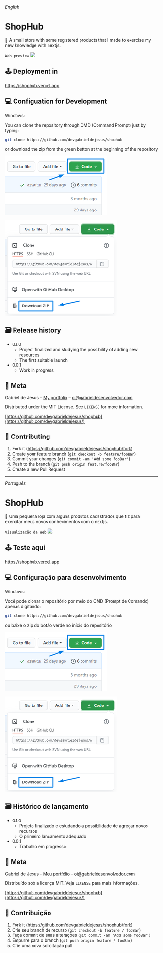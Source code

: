_English_

# ShopHub

👕 A small store with some registered products that I made to exercise my new knowledge with nextjs.

`Web preview`
![](public/web-preview.gif)

## 🕹 Deployment in
https://shophub.vercel.app

## 💻 Configuation for Development

Windows:

You can clone the repository through CMD (Command Prompt) just by typing:

```sh
git clone https://github.com/devgabrieldejesus/shophub
```

or download the zip from the green button at the beginning of the repository

![](public/clone.png)

![](public/clone-zip.png)

## 🗃 Release history

* 0.1.0
    * Project finalized and studying the possibility of adding new resources
    * The first suitable launch
* 0.0.1
    * Work in progress

## 📝 Meta

Gabriel de Jesus – [My portfolio](https://www.gabrieldesenvolvedor.com) – oi@gabrieldesenvolvedor.com

Distributed under the MIT License. See `LICENSE` for more information.

[https://github.com/devgabrieldejesus/shophub](https://github.com/devgabrieldejesus/)

## 🚀 Contributing

1. Fork it (<https://github.com/devgabrieldejesus/shophub/fork>)
2. Create your feature branch (`git checkout -b feature/fooBar`)
3. Commit your changes (`git commit -am 'Add some fooBar'`)
4. Push to the branch (`git push origin feature/fooBar`)
5. Create a new Pull Request

---

_Português_

# ShopHub

👕 Uma pequena loja com alguns produtos cadastrados que fiz para exercitar meus novos conhecimentos com o nextjs.

`Visualização da Web`
![](public/web-preview.gif)

## 🕹 Teste aqui
https://shophub.vercel.app

## 💻 Configuração para desenvolvimento

Windows:

Você pode clonar o repositório por meio do CMD (Prompt de Comando) apenas digitando:

```sh
git clone https://github.com/devgabrieldejesus/shophub
```

ou baixe o zip do botão verde no início do repositório

![](public/clone.png)

![](public/clone-zip.png)

## 🗃 Histórico de lançamento

* 0.1.0
    * Projeto finalizado e estudando a possibilidade de agregar novos recursos
    * O primeiro lançamento adequado
* 0.0.1
    * Trabalho em progresso

## 📝 Meta

Gabriel de Jesus - [Meu portfólio](https://www.gabrieldesenvolvedor.com) - oi@gabrieldesenvolvedor.com

Distribuído sob a licença MIT. Veja `LICENSE` para mais informações.

[https://github.com/devgabrieldejesus/shophub](https://github.com/devgabrieldejesus/)

## 🚀 Contribuição

1. Fork it (<https://github.com/devgabrieldejesus/shophub/fork>)
2. Crie seu branch de recurso (`git checkout -b feature / fooBar`)
3. Faça commit de suas alterações (`git commit -am 'Add some fooBar'`)
4. Empurre para o branch (`git push origin feature / fooBar`)
5. Crie uma nova solicitação pull
